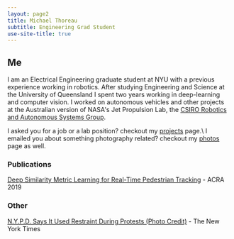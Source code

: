 ```yaml
---
layout: page2
title: Michael Thoreau
subtitle: Engineering Grad Student
use-site-title: true
---
```


## Me

I am an Electrical Engineering graduate student at NYU with a previous experience working in robotics. After studying Engineering and Science at the University of Queensland I spent two years working in deep-learning and computer vision. I worked on autonomous vehicles and other projects at the Australian version of NASA's Jet Propulsion Lab, the [CSIRO Robotics and Autonomous Systems Group](https://research.csiro.au/robotics/).

I asked you for a job or a lab position? checkout my [projects](projects) page.\\
I emailed you about something photography related? checkout my [photos](photos) page as well.

### Publications

[Deep Similarity Metric Learning for Real-Time Pedestrian Tracking](https://arxiv.org/pdf/1806.07592.pdf) - ACRA 2019


### Other

[N.Y.P.D. Says It Used Restraint During Protests (Photo Credit)](https://www.nytimes.com/interactive/2020/07/14/nyregion/nypd-george-floyd-protests.html) - The New York Times
